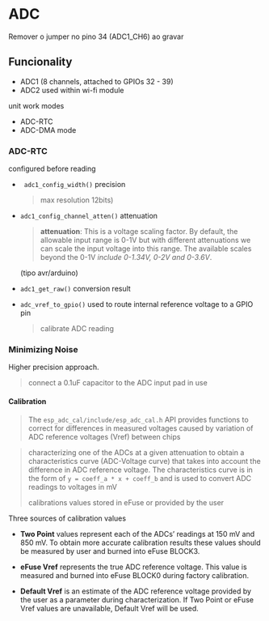 ADC
====

Remover o jumper no pino 34 (ADC1_CH6) ao gravar

Funcionality
----
- ADC1 (8 channels, attached to GPIOs 32 - 39)
- ADC2 used within wi-fi module

unit work modes
- ADC-RTC 
- ADC-DMA mode

### ADC-RTC 

configured before reading
- ` adc1_config_width()` precision 
    > max resolution 12bits)
- `adc1_config_channel_atten()` attenuation

    > **attenuation**: This is a voltage scaling factor. By default, the allowable input range is 0-1V but with different attenuations we can scale the input voltage into this range. The available scales beyond the 0-1V 
    > *include 0-1.34V, 0-2V and 0-3.6V*.

  (tipo avr/arduino)

- `adc1_get_raw()` conversion result

- `adc_vref_to_gpio()` used to route internal reference voltage to a GPIO pin
  > calibrate ADC reading 

### Minimizing Noise 

Higher precision approach. 

> connect a 0.1uF capacitor to the ADC input pad in use

#### Calibration

> The `esp_adc_cal/include/esp_adc_cal.h` API provides functions to correct for differences in measured voltages caused by variation of ADC reference voltages (Vref) between chips

> characterizing one of the ADCs at a given attenuation to obtain a characteristics curve (ADC-Voltage curve) that takes into account the difference in ADC reference voltage. The characteristics curve is in the form of `y = coeff_a * x + coeff_b` and is used to convert ADC readings to voltages in mV
> 
> calibrations values stored in eFuse or provided by the user

Three sources of calibration values
- **Two Point** values represent each of the ADCs’ readings at 150 mV and 850 mV. To obtain more accurate calibration results these values should be measured by user and burned into eFuse BLOCK3.

- **eFuse Vref** represents the true ADC reference voltage. This value is measured and burned into eFuse BLOCK0 during factory calibration.

- **Default Vref** is an estimate of the ADC reference voltage provided by the user as a parameter during characterization. If Two Point or eFuse Vref values are unavailable, Default Vref will be used.